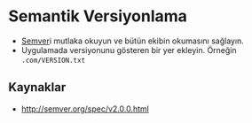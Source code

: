 # Semantik Versiyonlama

* [Semver](http://semver.org/spec/v2.0.0.html)i mutlaka okuyun ve bütün ekibin okumasını sağlayın.
* Uygulamada versiyonunu gösteren bir yer ekleyin. Örneğin `.com/VERSION.txt`

## Kaynaklar

* http://semver.org/spec/v2.0.0.html
